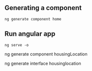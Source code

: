 ## Generating a component

`ng generate component home`

## Run angular app
`ng serve -o`

ng generate component housingLocation

ng generate interface housinglocation

